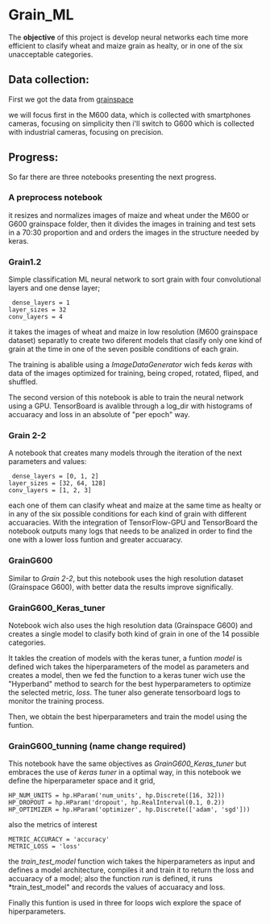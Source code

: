 # Grain_ML

The **objective** of this project is develop neural networks each time more efficient to clasify wheat and maize grain as healty, or in one of the six unacceptable categories.

## Data collection:
First we got the data from [grainspace](https://github.com/hellodfan/GrainSpace) 

we will focus first in the M600 data, which is collected with smartphones cameras, focusing on simplicity
then i'll switch to G600 which is collected with industrial cameras, focusing on precision.

## Progress:
So far there are three notebooks presenting the next progress.

### A preprocess notebook
it resizes and normalizes images of maize and wheat under the M600 or G600 grainspace folder, then it divides the images in training and test sets in a 70:30 proportion and and orders the images in the structure needed by keras.

### Grain1.2
Simple classification ML neural network to sort grain with four convolutional layers and one dense layer;
```
 dense_layers = 1
layer_sizes = 32
conv_layers = 4
```
it takes the images of wheat and maize in low resolution (M600 grainspace dataset) separatly to create two diferent models that clasify only one kind of grain at the time in one of the seven posible conditions of each grain. 

The training is abalible using a *ImageDataGenerator* wich feds *keras* with data of the images optimized for training, being croped, rotated, fliped, and shuffled.

The second version of this notebook is able to train the neural network using a GPU.
TensorBoard is avalible through a log_dir with histograms of accuaracy and loss in an absolute of "per epoch" way.

### Grain 2-2
A notebook that creates many  models through the iteration of the next parameters and values:

```
 dense_layers = [0, 1, 2]
layer_sizes = [32, 64, 128]
conv_layers = [1, 2, 3] 
```
each one of them can clasify wheat and maize at the same time as healty or in any of the six possible conditions for each kind of grain with different accuaracies. With the integration of TensorFlow-GPU and TensorBoard the notebook outputs many logs that needs to be analized in order to find the one with a lower loss funtion and greater accuaracy.

### GrainG600
Similar to *Grain 2-2*, but this notebook uses the high resolution dataset (Grainspace G600), with better data the results improve significally.

### GrainG600_Keras_tuner

Notebook wich also uses the high resolution data (Grainspace G600) and creates a single model to clasify both kind of grain in one of the 14 possible categories.

It takles the creation of models with the keras tuner,  a  funtion *model* is defined wich takes  the hiperparameters of the model as parameters and  creates a model, then we fed the function to a keras tuner wich use the "Hyperband" method to search for the best hyperparameters to optimize the selected metric, *loss*. The tuner also generate tensorboard logs to monitor the training process.

Then, we obtain the best hiperparameters and train the model using the funtion.


### GrainG600_tunning (name change required)

This notebook have the same objectives as *GrainG600_Keras_tuner*  but embraces the use of *keras tuner* in a optimal way, in this notebook we define the hiperparameter space and it grid, 
```
HP_NUM_UNITS = hp.HParam('num_units', hp.Discrete([16, 32]))
HP_DROPOUT = hp.HParam('dropout', hp.RealInterval(0.1, 0.2))
HP_OPTIMIZER = hp.HParam('optimizer', hp.Discrete(['adam', 'sgd']))
```
also the metrics of interest
```
METRIC_ACCURACY = 'accuracy'
METRIC_LOSS = 'loss'
```
the *train_test_model* function wich takes the hiperparameters as input and defines a model architecture, compiles it and train it to return the loss and accuaracy of a model; also the function *run* is defined, it runs *train_test_model" and records the values of accuaracy and loss.

Finally this funtion is used in three for loops wich explore the space of hiperparameters.







